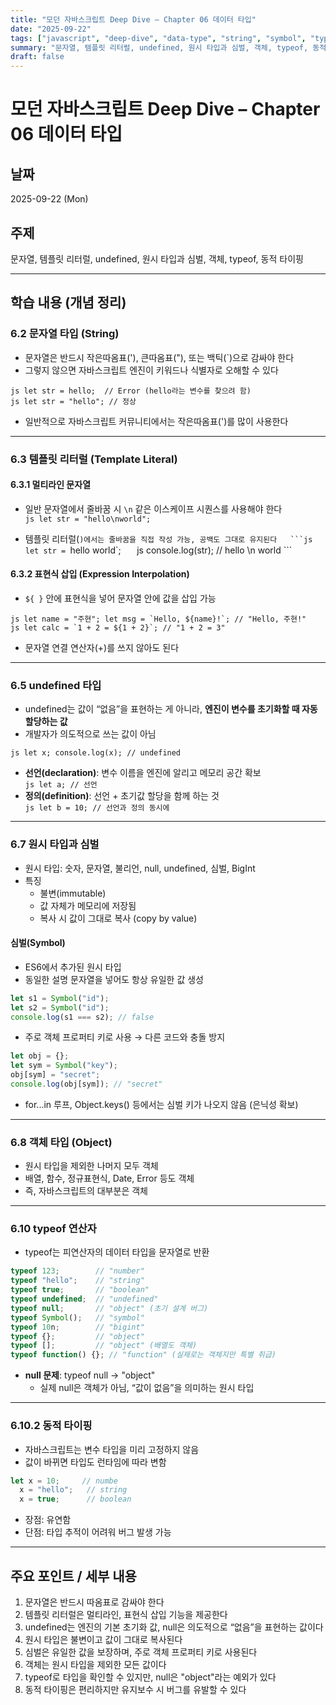 ```yaml
---
title: "모던 자바스크립트 Deep Dive – Chapter 06 데이터 타입"
date: "2025-09-22"
tags: ["javascript", "deep-dive", "data-type", "string", "symbol", "typeof"]
summary: "문자열, 템플릿 리터럴, undefined, 원시 타입과 심벌, 객체, typeof, 동적 타이핑 정리"
draft: false
---
```


# 모던 자바스크립트 Deep Dive – Chapter 06 데이터 타입

## 날짜
2025-09-22 (Mon)

## 주제
문자열, 템플릿 리터럴, undefined, 원시 타입과 심벌, 객체, typeof, 동적 타이핑

---

## 학습 내용 (개념 정리)

### 6.2 문자열 타입 (String)
- 문자열은 반드시 작은따옴표('), 큰따옴표("), 또는 백틱(`)으로 감싸야 한다  
- 그렇지 않으면 자바스크립트 엔진이 키워드나 식별자로 오해할 수 있다  

```js let str = hello;  // Error (hello라는 변수를 찾으려 함) ```  
```js let str = "hello"; // 정상 ```

- 일반적으로 자바스크립트 커뮤니티에서는 작은따옴표(')를 많이 사용한다  

---

### 6.3 템플릿 리터럴 (Template Literal)

#### 6.3.1 멀티라인 문자열
- 일반 문자열에서 줄바꿈 시 `\n` 같은 이스케이프 시퀀스를 사용해야 한다  
```js let str = "hello\nworld"; ```

- 템플릿 리터럴(`)에서는 줄바꿈을 직접 작성 가능, 공백도 그대로 유지된다  
```js let str = `hello
world`; ```  
```js console.log(str); // hello \n world ```

#### 6.3.2 표현식 삽입 (Expression Interpolation)
- `${ }` 안에 표현식을 넣어 문자열 안에 값을 삽입 가능  

```js let name = "주현"; let msg = `Hello, ${name}!`; // "Hello, 주현!" ```  
```js let calc = `1 + 2 = ${1 + 2}`; // "1 + 2 = 3" ```

- 문자열 연결 연산자(+)를 쓰지 않아도 된다  

---

### 6.5 undefined 타입
- undefined는 값이 “없음”을 표현하는 게 아니라, **엔진이 변수를 초기화할 때 자동 할당하는 값**  
- 개발자가 의도적으로 쓰는 값이 아님  

```js let x; console.log(x); // undefined ```

- **선언(declaration)**: 변수 이름을 엔진에 알리고 메모리 공간 확보  
```js let a; // 선언 ```
- **정의(definition)**: 선언 + 초기값 할당을 함께 하는 것  
```js let b = 10; // 선언과 정의 동시에 ```

---

### 6.7 원시 타입과 심벌
- 원시 타입: 숫자, 문자열, 불리언, null, undefined, 심벌, BigInt  
- 특징  
  - 불변(immutable)  
  - 값 자체가 메모리에 저장됨  
  - 복사 시 값이 그대로 복사 (copy by value)  

#### 심벌(Symbol)
- ES6에서 추가된 원시 타입  
- 동일한 설명 문자열을 넣어도 항상 유일한 값 생성  

```js 
let s1 = Symbol("id"); 
let s2 = Symbol("id"); 
console.log(s1 === s2); // false 
```

- 주로 객체 프로퍼티 키로 사용 → 다른 코드와 충돌 방지  

```js 
let obj = {}; 
let sym = Symbol("key"); 
obj[sym] = "secret"; 
console.log(obj[sym]); // "secret" 
```

- for...in 루프, Object.keys() 등에서는 심벌 키가 나오지 않음 (은닉성 확보)  

---

### 6.8 객체 타입 (Object)
- 원시 타입을 제외한 나머지 모두 객체  
- 배열, 함수, 정규표현식, Date, Error 등도 객체  
- 즉, 자바스크립트의 대부분은 객체  

---

### 6.10 typeof 연산자
- typeof는 피연산자의 데이터 타입을 문자열로 반환  

```js
typeof 123;        // "number"  
typeof "hello";    // "string"   
typeof true;       // "boolean"   
typeof undefined;  // "undefined"   
typeof null;       // "object" (초기 설계 버그) 
typeof Symbol();   // "symbol"   
typeof 10n;        // "bigint"   
typeof {};         // "object"   
typeof [];         // "object" (배열도 객체)   
typeof function() {}; // "function" (실제로는 객체지만 특별 취급) 
```

- **null 문제**: typeof null → "object"  
  - 실제 null은 객체가 아님, “값이 없음”을 의미하는 원시 타입  

---

### 6.10.2 동적 타이핑
- 자바스크립트는 변수 타입을 미리 고정하지 않음  
- 값이 바뀌면 타입도 런타임에 따라 변함  

```js 
let x = 10;     // numbe  
  x = "hello";   // string   
  x = true;      // boolean 
```

- 장점: 유연함  
- 단점: 타입 추적이 어려워 버그 발생 가능  

---

## 주요 포인트 / 세부 내용
1. 문자열은 반드시 따옴표로 감싸야 한다  
2. 템플릿 리터럴은 멀티라인, 표현식 삽입 기능을 제공한다  
3. undefined는 엔진의 기본 초기화 값, null은 의도적으로 “없음”을 표현하는 값이다  
4. 원시 타입은 불변이고 값이 그대로 복사된다  
5. 심벌은 유일한 값을 보장하며, 주로 객체 프로퍼티 키로 사용된다  
6. 객체는 원시 타입을 제외한 모든 값이다  
7. typeof로 타입을 확인할 수 있지만, null은 "object"라는 예외가 있다  
8. 동적 타이핑은 편리하지만 유지보수 시 버그를 유발할 수 있다  
